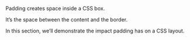 Padding creates space inside a CSS box. 

It’s the space between the content and the border. 

In this section, we’ll demonstrate the impact padding has on a CSS layout.